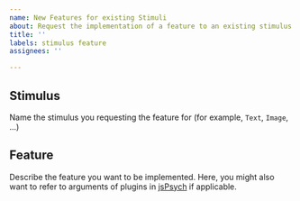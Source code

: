 ```yaml
---
name: New Features for existing Stimuli
about: Request the implementation of a feature to an existing stimulus
title: ''
labels: stimulus feature
assignees: ''

---
```


## Stimulus

Name the stimulus you requesting the feature for (for example, `Text`, `Image`, ...)

## Feature

Describe the feature you want to be implemented. Here, you might also want to refer to arguments of plugins in [jsPsych](https://www.jspsych.org/latest/plugins/list-of-plugins/) if applicable.
